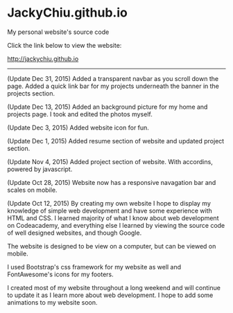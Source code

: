 # JackyChiu.github.io
My personal website's source code

Click the link below to view the website:

http://jackychiu.github.io

----
(Update Dec 31, 2015)
Added a transparent navbar as you scroll down the page. Added a quick link bar for my projects underneath the banner in the projects section.

(Update Dec 13, 2015)
Added an background picture for my home and projects page. I took and edited the photos myself.

(Update Dec 3, 2015)
Added website icon for fun.

(Update Dec 1, 2015)
Added resume section of website and updated project section.

(Update Nov 4, 2015)
Added project section of website. With accordins, powered by javascript.

(Update Oct 28, 2015)
Website now has a responsive navagation bar and scales on mobile.

(Update Oct 12, 2015)
By creating my own website I hope to display my knowledge of simple web development and have some experience with HTML and CSS. I learned majority of what I know about web development on Codeacademy, and everything else I learned by viewing the source code of well designed websites, and though Google.

The website is designed to be view on a computer, but can be viewed on mobile.

I used Bootstrap's css framework for my website as well and FontAwesome's icons for my footers.

I created most of my website throughout a long weekend and will continue to update it as I learn more about web development. I hope to add some animations to my website soon.
